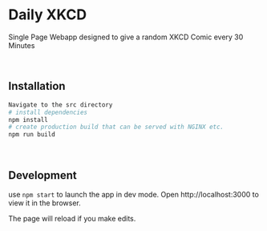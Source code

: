 # Daily XKCD

Single Page Webapp designed to give a random XKCD Comic every 30 Minutes

&nbsp;

## Installation
```bash
Navigate to the src directory
# install dependencies
npm install
# create production build that can be served with NGINX etc.
npm run build
```
&nbsp;

## Development

use `npm start` to launch the app in dev mode.
Open http://localhost:3000 to view it in the browser.

The page will reload if you make edits.